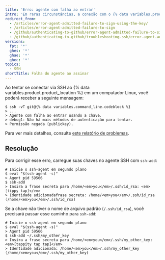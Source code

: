 ```yaml
---
title: 'Erro: agente com falha ao entrar'
intro: 'Em raras circunstâncias, a conexão com o {% data variables.product.product_name %} via SSH no Linux produz o erro "Agente com falha ao entrar usando a chave". Siga estas etapas para resolver o problema.'
redirect_from:
  - /articles/error-agent-admitted-failure-to-sign-using-the-key/
  - /articles/error-agent-admitted-failure-to-sign
  - /github/authenticating-to-github/error-agent-admitted-failure-to-sign
  - /github/authenticating-to-github/troubleshooting-ssh/error-agent-admitted-failure-to-sign
versions:
  fpt: '*'
  ghes: '*'
  ghae: '*'
  ghec: '*'
topics:
  - SSH
shortTitle: Falha do agente ao assinar
---
```


Ao tentar se conectar via SSH ao {% data variables.product.product_location %} em um computador Linux, você poderá receber a seguinte mensagem:

```shell
$ ssh -vT git@{% data variables.command_line.codeblock %}
> ...
> Agente com falha ao entrar usando a chave.
> debug1: Não há mais métodos de autenticação para tentar.
> Permissão negada (publickey).
```

Para ver mais detalhes, consulte <a href="https://bugs.launchpad.net/ubuntu/+source/gnome-keyring/+bug/201786" data-proofer-ignore>este relatório de problemas</a>.

## Resolução

Para corrigir esse erro, carregue suas chaves no agente SSH com `ssh-add`:

```shell
# Inicie o ssh-agent em segundo plano
$ eval "$(ssh-agent -s)"
> Agent pid 59566
$ ssh-add
> Insira a frase secreta para /home/<em>you</em>/.ssh/id_rsa: <em>[tippy tap]</em>
> Identidade adicionadafrase secreta: /home/<em>you</em>/.ssh/id_rsa (/home/<em>you</em>/.ssh/id_rsa)
```

Se a chave não tiver o nome de arquivo padrão (`/.ssh/id_rsa`), você precisará passar esse caminho para `ssh-add`:

```shell
# Inicie o ssh-agent em segundo plano
$ eval "$(ssh-agent -s)"
> Agent pid 59566
$ ssh-add ~/.ssh/my_other_key
> Insira a frase secreta para /home/<em>you</em>/.ssh/my_other_key: <em>[tappity tap tap]</em>
> Identidade adicionada: /home/<em>you</em>/.ssh/my_other_key (/home/<em>you</em>/.ssh/my_other_key)
```
